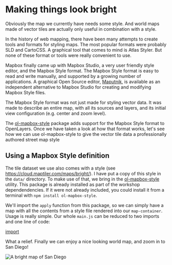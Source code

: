 # Making things look bright

Obviously the map we currently have needs some style. And world maps made of vector tiles are actually only useful in combination with a style.

In the history of web mapping, there have been many attempts to create tools and formats for styling maps. The most popular formats were probably SLD and CartoCSS. A graphical tool that comes to mind is Atlas Styler. But none of these format or tools were really convenient to use.

Mapbox finally came up with Mapbox Studio, a very user friendly style editor, and the Mapbox Style format. The Mapbox Style format is easy to read and write manually, and supported by a growing number of applications. A graphical Open Source editor, [Maputnik](https://maputnik.github.io/), is available as an independent alternative to Mapbox Studio for creating and modifying Mapbox Style files.

The Mapbox Style format was not just made for styling vector data. It was made to describe an entire map, with all its sources and layers, and its initial view configuration (e.g. center and zoom level).

The [ol-mapbox-style](https://npmjs.com/package/ol-mapbox-style/) package adds support for the Mapbox Style format to OpenLayers. Once we have taken a look at how that format works, let's see how we can use ol-mapbox-style to give the vector tile data a professionally authored street map style

## Using a Mapbox Style definition

The tile dataset we use also comes with a style (see https://cloud.maptiler.com/maps/bright/). I have put a copy of this style in the `data/` directory. To make use of that, we bring in the [ol-mapbox-style](https://npmjs.com/package/ol-mapbox/style) utility. This package is already installed as part of the workshop dependendencies.  If it were not already included, you could install it from a terminal with `npm install ol-mapbox-style`.

We'll import the `apply` function from this package, so we can simply have a map with all the contents from a style file rendered into our `map-container`. Usage is really simple. Our whole `main.js` can be reduced to two imports and one line of code:

[import](../../../src/en/examples/vectortile/bright.js)

What a relief. Finally we can enjoy a nice looking world map, and zoom in to San Diego!

![A bright map of San Diego](bright.png)
